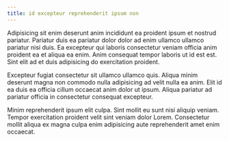 ```yaml
---
title: id excepteur reprehenderit ipsum non
---
```


Adipisicing sit enim deserunt anim incididunt ea proident ipsum et nostrud pariatur. Pariatur duis ea pariatur dolor dolor ad enim ullamco ullamco pariatur nisi duis. Ea excepteur qui laboris consectetur veniam officia anim proident ea et aliqua ea enim. Anim consequat tempor laboris ut id est est. Sint elit ad et duis adipisicing do exercitation proident.

Excepteur fugiat consectetur sit ullamco ullamco quis. Aliqua minim deserunt magna non commodo nulla adipisicing ad velit nulla ea anim. Elit id ea duis ea officia cillum occaecat anim dolor ut ipsum. Aliqua pariatur ad pariatur officia in consectetur consequat excepteur.

Minim reprehenderit ipsum elit culpa. Sint mollit eu sunt nisi aliquip veniam. Tempor exercitation proident velit sint veniam dolor Lorem. Consectetur mollit aliqua ex magna culpa enim adipisicing aute reprehenderit amet enim occaecat.
